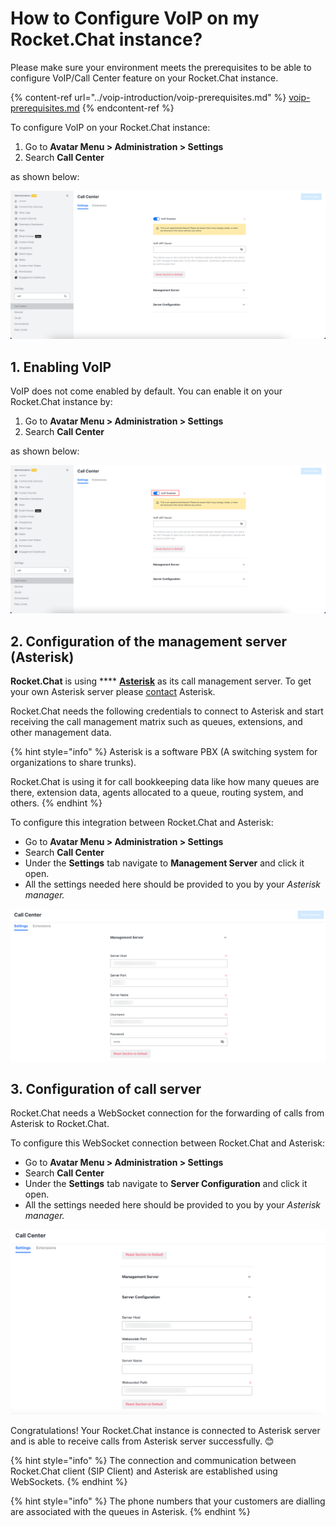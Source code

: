 # How to Configure VoIP on my Rocket.Chat instance?

Please make sure your environment meets the prerequisites to be able to configure VoIP/Call Center feature on your Rocket.Chat instance.

{% content-ref url="../voip-introduction/voip-prerequisites.md" %}
[voip-prerequisites.md](../voip-introduction/voip-prerequisites.md)
{% endcontent-ref %}

To configure VoIP on your Rocket.Chat instance:

1. Go to **Avatar Menu > Administration > Settings**&#x20;
2. Search **Call Center**

as shown below:

![Rocket.Chat Call Center](<../../../.gitbook/assets/image (687).png>)

## 1. Enabling VoIP

VoIP does not come enabled by default. You can enable it on your Rocket.Chat instance by:

1. Go to **Avatar Menu > Administration > Settings**&#x20;
2. Search **Call Center**

as shown below:

![VoIP Enable/Disable](<../../../.gitbook/assets/image (666).png>)

## 2. Configuration of the management server (Asterisk)

**Rocket.Chat** is using **** [**Asterisk**](https://www.asterisk.org) as its call management server. To get your own Asterisk server please [contact](https://www.asterisk.org/products/) Asterisk.

Rocket.Chat needs the following credentials to connect to Asterisk and start receiving the call management matrix such as queues, extensions, and other management data.

{% hint style="info" %}
Asterisk is a software PBX (A switching system for organizations to share trunks).

Rocket.Chat is using it for call bookkeeping data like how many queues are there, extension data, agents allocated to a queue, routing system, and others.
{% endhint %}

To configure this integration between Rocket.Chat and Asterisk:

* Go to **Avatar Menu > Administration > Settings**&#x20;
* Search **Call Center**
* Under the **Settings** tab navigate to **Management Server** and click it open.
* All the settings needed here should be provided to you by your _Asterisk manager._&#x20;

![Management server configuration ](<../../../.gitbook/assets/image (668) (1) (1).png>)

## 3. Configuration of call server

Rocket.Chat needs a WebSocket connection for the forwarding of calls from Asterisk to Rocket.Chat.

To configure this WebSocket connection between Rocket.Chat and Asterisk:

* Go to **Avatar Menu > Administration > Settings**&#x20;
* Search **Call Center**
* Under the **Settings** tab navigate to **Server Configuration** and click it open.
* All the settings needed here should be provided to you by your _Asterisk manager._&#x20;

![Call server configuration](<../../../.gitbook/assets/image (647) (1) (1).png>)

Congratulations! Your Rocket.Chat instance is connected to Asterisk server and is able to receive calls from Asterisk server successfully. 😊

{% hint style="info" %}
The connection and communication between Rocket.Chat client (SIP Client) and Asterisk are established using WebSockets.
{% endhint %}

{% hint style="info" %}
The phone numbers that your customers are dialling are associated with the queues in Asterisk.
{% endhint %}
